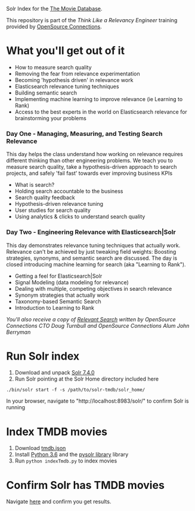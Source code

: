 Solr Index for the [The Movie Database](http://themoviedb.com).

This repository is part of the _Think Like a Relevancy Engineer_ training provided by [OpenSource Connections](https://opensourceconnections.com/events/training/).

# What you'll get out of it

* How to measure search quality
* Removing the fear from relevance experimentation
* Becoming 'hypothesis driven' in relevance work
* Elasticsearch relevance tuning techniques
* Building semantic search
* Implementing machine learning to improve relevance (ie Learning to Rank)
* Access to the best experts in the world on Elasticsearch relevance for brainstorming your problems

### Day One - Managing, Measuring, and Testing Search Relevance

This day helps the class understand how working on relevance requires different thinking than other engineering problems. We teach you to measure search quality, take a hypothesis-driven approach to search projects, and safely 'fail fast' towards ever improving business KPIs

* What is search?
* Holding search accountable to the business
* Search quality feedback
* Hypothesis-driven relevance tuning
* User studies for search quality
* Using analytics & clicks to understand search quality

### Day Two - Engineering Relevance with Elasticsearch|Solr

This day demonstrates relevance tuning techniques that actually work. Relevance can't be achieved by just tweaking field weights: Boosting strategies, synonyms, and semantic search are discussed. The day is closed introducing machine learning for search (aka "Learning to Rank").

* Getting a feel for Elasticsearch|Solr
* Signal Modeling (data modeling for relevance)
* Dealing with multiple, competing objectives in search relevance
* Synonym strategies that actually work
* Taxonomy-based Semantic Search
* Introduction to Learning to Rank

_You'll also receive a copy of [Relevant Search](https://www.manning.com/books/relevant-search) written by OpenSource Connections CTO Doug Turnbull and OpenSource Connections Alum John Berryman_

# Run Solr index

1. Download and unpack [Solr 7.4.0](http://archive.apache.org/dist/lucene/solr/7.4.0/solr-7.4.0.zip)
2. Run Solr pointing at the Solr Home directory included here

```
./bin/solr start -f -s /path/to/solr-tmdb/solr_home/
```

In your browser, navigate to "http://localhost:8983/solr/" to confirm Solr is running

# Index TMDB movies

1. Download [tmdb.json](http://es-learn-to-rank.labs.o19s.com/tmdb.json)
2. Install [Python 3.6](https://www.python.org/downloads/) and the [pysolr library](https://github.com/django-haystack/pysolr) library
3. Run `python indexTmdb.py` to index movies

# Confirm Solr has TMDB movies

Navigate [here](http://localhost:8983/solr/tmdb/select?q=title:lego) and confirm you get results.
